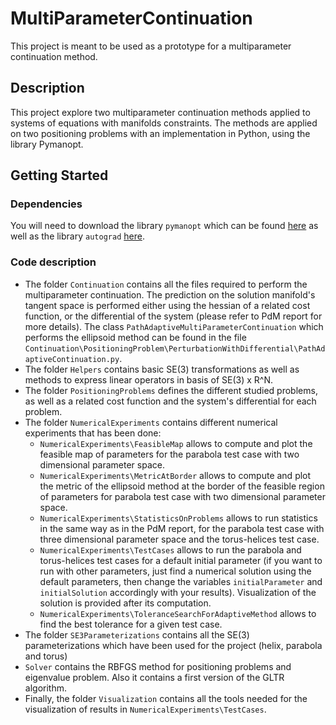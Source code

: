# MultiParameterContinuation
This project is meant to be used as a prototype for a multiparameter continuation method.

## Description

This project explore two multiparameter continuation methods applied to systems of equations with manifolds constraints. The methods are applied on two positioning problems with an implementation in Python, using the library Pymanopt.

## Getting Started

### Dependencies

You will need to download the library `pymanopt` which can be found [here](https://www.pymanopt.org/) as well as the library `autograd` [here](https://github.com/HIPS/autograd).

### Code description

* The folder `Continuation` contains all the files required to perform the multiparameter continuation. The prediction on the solution manifold's tangent space is performed either using the hessian of a related cost function, or the differential of the system (please refer to PdM report for more details). The class `PathAdaptiveMultiParameterContinuation` which performs the ellipsoid method can be found in the file `Continuation\PositioningProblem\PerturbationWithDifferential\PathAdaptiveContinuation.py`.
* The folder `Helpers` contains basic SE(3) transformations as well as methods to express linear operators in basis of SE(3) x R^N.
* The folder `PositioningProblems` defines the different studied problems, as well as a related cost function and the system's differential for each problem.
* The folder `NumericalExperiments` contains different numerical experiments that has been done:
  * `NumericalExperiments\FeasibleMap` allows to compute and plot the feasible map of parameters for the parabola test case with two dimensional parameter space.
  * `NumericalExperiments\MetricAtBorder` allows to compute and plot the metric of the ellipsoid method at the border of the feasible region of parameters for parabola test case with two dimensional parameter space.
  * `NumericalExperiments\StatisticsOnProblems` allows to run statistics in the same way as in the PdM report, for the parabola test case with three dimensional parameter space and the torus-helices test case.
  * `NumericalExperiments\TestCases` allows to run the parabola and torus-helices test cases for a default initial parameter (if you want to run with other parameters, just find a numerical solution using the default parameters, then change the variables `initialParameter` and `initialSolution` accordingly with your results). Visualization of the solution is provided after its computation.
  * `NumericalExperiments\ToleranceSearchForAdaptiveMethod` allows to find the best tolerance for a given test case.
* The folder `SE3Parameterizations` contains all the SE(3) parameterizations which have been used for the project (helix, parabola and torus)
* `Solver` contains the RBFGS method for positioning problems and eigenvalue problem. Also it contains a first version of the GLTR algorithm.
* Finally, the folder `Visualization` contains all the tools needed for the visualization of results in `NumericalExperiments\TestCases`.
